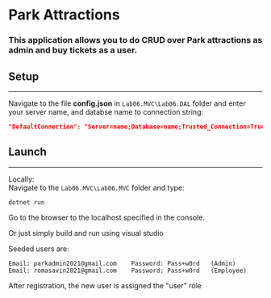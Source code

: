 # Park Attractions

### This application allows you to do CRUD over Park attractions as admin and buy tickets as a user.

## Setup
---
Navigate to the file **config.json** in `Lab06.MVC\Lab06.DAL` folder and enter your server name, and databse name to connection string:
```json
"DefaultConnection": "Server=name;Database=name;Trusted_Connection=True;MultipleActiveResultSets=true"
```

## Launch
---
Locally: <br> Navigate to the `Lab06.MVC\Lab06.MVC` folder and type:
```
dotnet run
```
Go to the browser to the localhost specified in the console.

Or just simply build and run using visual studio

Seeded users are:
```
Email: parkadmin2021@gmail.com    Password: Pass+w0rd   (Admin)
Email: romasavin2021@gmail.com    Password: Pass+w0rd   (Employee)
```

After registration, the new user is assigned the "user" role